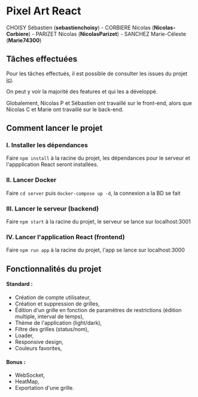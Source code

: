 # Pixel Art React
CHOISY Sébastien (**sebastienchoisy**) - CORBIERE Nicolas (**Nicolas-Corbiere**) - PARIZET Nicolas (**NicolasParizet**) - SANCHEZ Marie-Céleste (**Marie74300**)
## Tâches effectuées

Pour les tâches effectués, il est possible de consulter les issues du projet [ici](https://github.com/users/sebastienchoisy/projects/1/views/1).

On peut y voir la majorité des features et qui les a développé.

Globalement, Nicolas P et Sébastien ont travaillé sur le front-end, alors que Nicolas C et Marie ont travaillé sur le back-end.

## Comment lancer le projet

### I. Installer les dépendances

Faire ``npm install`` à la racine du projet, les dépendances pour le serveur et l'appplication React seront installées.
### II. Lancer Docker 
 
Faire ``cd server`` puis ``docker-compose up -d``, la connexion a la BD se fait
### III. Lancer le serveur (backend)

Faire ``npm start`` à la racine du projet, le serveur se lance sur localhost:3001

### IV. Lancer l'application React (frontend)

Faire ``npm run app`` à la racine du projet, l'app se lance sur localhost:3000


## Fonctionnalités du projet 

#### Standard : 

- Création de compte utilisateur,
- Création et suppression de grilles,
- Édition d'un grille en fonction de paramètres de restrictions (édition multiple, interval de temps),
- Thème de l'application (light/dark),
- Filtre des grilles (status/nom),
- Loader,
- Responsive design,
- Couleurs favorites,

#### Bonus :

- WebSocket,
- HeatMap,
- Exportation d'une grille.

